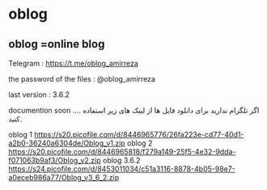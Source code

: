 # oblog
oblog =online blog 
-------------------------------------
Telegram : https://t.me/oblog_amirreza

the password of the files : @oblog_amirreza

last version : 3.6.2

documention soon ....
اگر تلگرام ندارید برای دانلود فایل ها از لینک های زیر استفاده کنید.

oblog 1 
https://s20.picofile.com/d/8446965776/26fa223e-cd77-40d1-a2b0-36240a6304de/Oblog_v1.zip
oblog 2
https://s20.picofile.com/d/8446965818/f279a149-25f5-4e32-9dda-f071063b9af3/Oblog_v2.zip
oblog 3.6.2
https://s24.picofile.com/d/8453011034/c51a3116-8878-4b05-98e7-a0eceb986a77/Oblog_v3_6_2.zip
